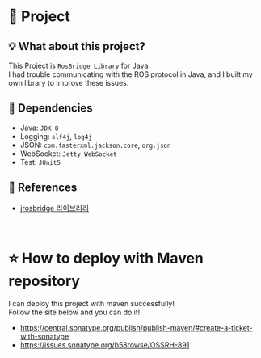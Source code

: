 # 💎 Project
## 💡 What about this project?
This Project is `RosBridge Library` for Java
<br>
I had trouble communicating with the ROS protocol in Java, and I built my own library to improve these issues.

## 🔨 Dependencies
* Java: `JDK 8`
* Logging: `slf4j`, `log4j`
* JSON: `com.fasterxml.jackson.core`, `org.json`
* WebSocket: `Jetty WebSocket`
* Test: `JUnit5`


## 📑 References
* [jrosbridge 라이브러리](https://github.com/WPI-RAIL/jrosbridge)

<br>

# ⭐ How to deploy with Maven repository
I can deploy this project with maven successfully!
<br>
Follow the site below and you can do it!

* https://central.sonatype.org/publish/publish-maven/#create-a-ticket-with-sonatype
* https://issues.sonatype.org/b58rowse/OSSRH-891